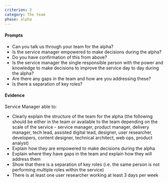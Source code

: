 ```yaml
---
criterion: 2
category: The team
phase: alpha
---
```


#### Prompts

* Can you talk us through your team for the alpha?
* Is the service manager empowered to make decisions during the alpha?
* Do you have confirmation of this from above?
* Is the service manager the single responsible person with the power and knowledge to make decisions to improve the service day to day during the alpha?
* Are there any gaps in the team and how are you addressing these?
* Is there a separation of key roles?

#### Evidence

Service Manager able to:

* Clearly explain the structure of the team for the alpha (the following should be either in the team or available to the team depending on the scale of the service - service manager, product manager, delivery manager, tech lead, assisted digital lead, designer, user researcher, developers, content designer, technical architect, web ops, product analyst)
* Explain how they are empowered to make decisions during the alpha
* Explain where they have gaps in the team and explain how they will address them
* Show that there is a separation of key roles (i.e. the same person is not performing multiple roles within the service)
* There is at least one user researcher working at least 3 days per week
